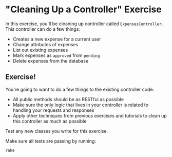 # "Cleaning Up a Controller" Exercise

In this exercise, you'll be cleaning up controller called
`ExpensesController`. This controller can do a few things:

* Creates a new expense for a current user
* Change attributes of expenses
* List out existing expenses
* Mark expenses as `approved` from `pending`
* Delete expenses from the database

## Exercise!

You're going to want to do a few things to the existing controller code:

* All public methods should be as RESTful as possible
* Make sure the only logic that lives in your controller is related to handling
your requests and responses
* Apply other techniques from previous exercises and tutorials to clean up this
controller as much as possible

Test any new classes you write for this exercise.

Make sure all tests are passing by running:

`rake`
